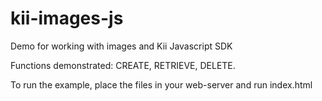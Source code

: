 kii-images-js
=============

Demo for working with images and Kii Javascript SDK

Functions demonstrated: CREATE, RETRIEVE, DELETE.

To run the example, place the files in your web-server and run index.html
